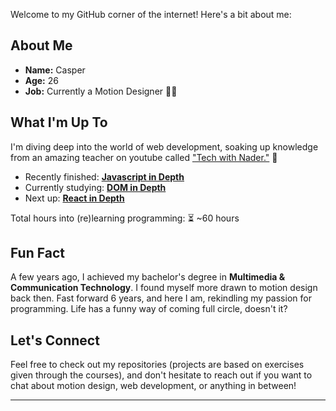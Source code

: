 Welcome to my GitHub corner of the internet! Here's a bit about me:

## About Me

- **Name:** Casper
- **Age:** 26
- **Job:** Currently a Motion Designer 🎥✨

## What I'm Up To

I'm diving deep into the world of web development, soaking up knowledge from an amazing teacher on youtube called ["Tech with Nader."](https://www.youtube.com/@TechWithNader) 🧠

- Recently finished: [**Javascript in Depth**](https://www.youtube.com/watch?v=FPmgQsXMPqI&list=PLovN13bqAx7D_MFjL0PHnCkYAHMSO8-kU)
- Currently studying: [**DOM in Depth**](https://www.youtube.com/watch?v=hMPC6q7HIuQ&list=PLovN13bqAx7ALeYQ-h4lhxa8PymM2b79L&index=1)
- Next up: [**React in Depth**](https://www.youtube.com/watch?v=qnrYvsBdtD8&list=PLovN13bqAx7CKHNJnW3npFEXlXUQBghNI)

Total hours into (re)learning programming: ⏳ ~60 hours

## Fun Fact

A few years ago, I achieved my bachelor's degree in **Multimedia & Communication Technology**. I found myself more drawn to motion design back then.
Fast forward 6 years, and here I am, rekindling my passion for programming. Life has a funny way of coming full circle, doesn't it?

## Let's Connect

Feel free to check out my repositories (projects are based on exercises given through the courses), and don't hesitate to reach out if you want to chat about motion design, web development, or anything in between!

---

